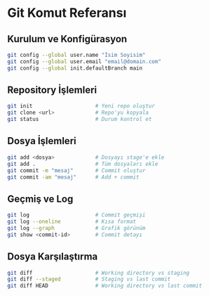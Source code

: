 # Git Komut Referansı

## Kurulum ve Konfigürasyon
```bash
git config --global user.name "İsim Soyisim"
git config --global user.email "email@domain.com"
git config --global init.defaultBranch main
```

## Repository İşlemleri
```bash
git init                    # Yeni repo oluştur
git clone <url>             # Repo'yu kopyala
git status                  # Durum kontrol et
```

## Dosya İşlemleri
```bash
git add <dosya>             # Dosyayı stage'e ekle
git add .                   # Tüm dosyaları ekle
git commit -m "mesaj"       # Commit oluştur
git commit -am "mesaj"      # Add + commit
```

## Geçmiş ve Log
```bash
git log                     # Commit geçmişi
git log --oneline           # Kısa format
git log --graph             # Grafik görünüm
git show <commit-id>        # Commit detayı
```

## Dosya Karşılaştırma
```bash
git diff                    # Working directory vs staging
git diff --staged           # Staging vs last commit
git diff HEAD               # Working directory vs last commit
```
